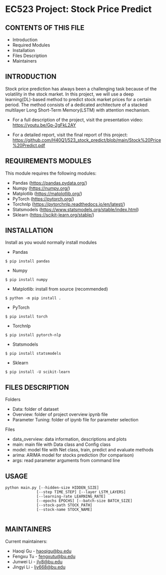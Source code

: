 # EC523 Project: Stock Price Predict

CONTENTS OF THIS FILE
---------------------

 * Introduction
 * Required Modules
 * Installation
 * Files Description
 * Maintainers

INTRODUCTION
------------

Stock price prediction has always been a challenging task because of the volatility in the stock market. 
In this project, we will use a deep learning(DL)-based method to predict stock market prices for a certain period. The method consists of a dedicated architecture of a stacked multilayer Long Short-Term Memory(LSTM) with attention mechanism.


 * For a full description of the project, visit the presentation video:
   https://youtu.be/Gp-2gFkL2AY

 * For a detailed report, visit the final report of this project:
   https://github.com/H40Q1/523_stock_predict/blob/main/Stock%20Price%20Predict.pdf
   
   
   
REQUIREMENTS MODULES
------------

This module requires the following modules:

 * Pandas (https://pandas.pydata.org/)
 * Numpy (https://numpy.org/)
 * Matplotlib (https://matplotlib.org/)
 * PyTorch (https://pytorch.org/)
 * Torchnlp (https://pytorchnlp.readthedocs.io/en/latest/)
 * Statsmodels (https://www.statsmodels.org/stable/index.html)
 * Sklearn (https://scikit-learn.org/stable/)
 
 
 
INSTALLATION
------------
Install as you would normally install modules
 * Pandas
 ```
 $ pip install pandas
   ```
 * Numpy 
  ```
 $ pip install numpy
   ```
 * Matplotlib: install from source (recommended)
  ```
$ python -m pip install .
   ```
 * PyTorch 
  ```
 $ pip install torch
   ```
 * Torchnlp 
  ```
 $ pip install pytorch-nlp
   ```
 * Statsmodels
  ```
 $ pip install statsmodels
   ```
 * Sklearn
  ```
 $ pip install -U scikit-learn
   ```

 
 
 
FILES DESCRIPTION
------------
 Folders
 * Data: folder of dataset
 * Overview: folder of project overview ipynb file
 * Parameter Tuning: folder of ipynb file for parameter selection
 
 Files
 * data_overview: data information, descriptions and plots
 * main: main file with Data class and Config class
 * model: model file with Net class, train, predict and evaluate methods
 * arima: ARIMA model for stocks prediction (for comparison)
 * args: read parameter arguments from command line
 
USAGE
------------

 ```
python main.py [--hidden-size HIDDEN_SIZE]
               [--step TIME_STEP] [--layer LSTM_LAYERS]
               [--learning-rate LEARNING_RATE]
               [--epochs EPOCHS] [--batch-size BATCH_SIZE] 
               [--stock-path STOCK_PATH]
               [--stock-name STOCK_NAME]
               
```
   

MAINTAINERS
-----------
Current maintainers:
 * Haoqi Gu - haoqigu@bu.edu
 * Fengxu Tu - fengxutu@bu.edu
 * Junwei Li - jly8@bu.edu
 * Jingyi Li - ljy668@bu.edu
 


 
 
 
 
 
 
 
 
  

   
  
